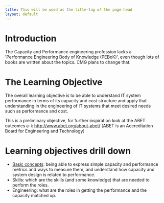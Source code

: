 ```yaml
---
title: This will be used as the title-tag of the page head
layout: default
---
```


# Introduction

The Capacity and Performance engineering profession lacks a 'Performance Engineering Body of Knowledge (PEBoK)', 
even though lots of books are written about the topics.
CMG plans to change that.

# The Learning Objective
The overall learning objective is to be able to understand IT system performance in terms of its capacity and cost structure and apply that understanding in the engineering of IT systems that meet desired needs such as performance and cost. 

This is a preliminary objective, for further inspiration look at the ABET outcomes a-k http://www.abet.org/about-abet/ (ABET is an Accreditation Board for Engineering and Technology)


# Learning objectives drill down
+ [Basic concepts](/basicconcepts): being able to express simple capacity and performance metrics and ways to measure them, and understand how capacity and system design is related to performance. 
+ Skills: which are the skills (and some knowledge) that are needed to perform the roles.
+ Engineering: what are the roles in getting the performance and the capacity matched up.
